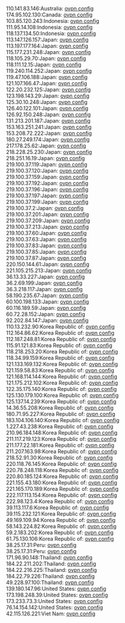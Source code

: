 110.141.83.146:Australia: [ovpn config](vpn/110_141_83_146.ovpn)  
174.95.102.130:Canada: [ovpn config](vpn/174_95_102_130.ovpn)  
103.85.120.243:Indonesia: [ovpn config](vpn/103_85_120_243.ovpn)  
111.95.14.108:Indonesia: [ovpn config](vpn/111_95_14_108.ovpn)  
118.137.134.50:Indonesia: [ovpn config](vpn/118_137_134_50.ovpn)  
113.147.126.157:Japan: [ovpn config](vpn/113_147_126_157.ovpn)  
113.197.177.164:Japan: [ovpn config](vpn/113_197_177_164.ovpn)  
115.177.231.248:Japan: [ovpn config](vpn/115_177_231_248.ovpn)  
118.105.29.70:Japan: [ovpn config](vpn/118_105_29_70.ovpn)  
118.111.12.15:Japan: [ovpn config](vpn/118_111_12_15.ovpn)  
119.240.114.252:Japan: [ovpn config](vpn/119_240_114_252.ovpn)  
119.47.106.188:Japan: [ovpn config](vpn/119_47_106_188.ovpn)  
121.107.166.47:Japan: [ovpn config](vpn/121_107_166_47.ovpn)  
122.20.232.125:Japan: [ovpn config](vpn/122_20_232_125.ovpn)  
123.198.143.29:Japan: [ovpn config](vpn/123_198_143_29.ovpn)  
125.30.10.248:Japan: [ovpn config](vpn/125_30_10_248.ovpn)  
126.40.122.101:Japan: [ovpn config](vpn/126_40_122_101.ovpn)  
126.92.150.248:Japan: [ovpn config](vpn/126_92_150_248.ovpn)  
131.213.201.187:Japan: [ovpn config](vpn/131_213_201_187.ovpn)  
153.163.251.241:Japan: [ovpn config](vpn/153_163_251_241.ovpn)  
153.208.72.222:Japan: [ovpn config](vpn/153_208_72_222.ovpn)  
180.27.249.174:Japan: [ovpn config](vpn/180_27_249_174.ovpn)  
217.178.25.62:Japan: [ovpn config](vpn/217_178_25_62.ovpn)  
218.228.25.230:Japan: [ovpn config](vpn/218_228_25_230.ovpn)  
218.251.16.19:Japan: [ovpn config](vpn/218_251_16_19.ovpn)  
219.100.37.119:Japan: [ovpn config](vpn/219_100_37_119.ovpn)  
219.100.37.120:Japan: [ovpn config](vpn/219_100_37_120.ovpn)  
219.100.37.159:Japan: [ovpn config](vpn/219_100_37_159.ovpn)  
219.100.37.192:Japan: [ovpn config](vpn/219_100_37_192.ovpn)  
219.100.37.196:Japan: [ovpn config](vpn/219_100_37_196.ovpn)  
219.100.37.197:Japan: [ovpn config](vpn/219_100_37_197.ovpn)  
219.100.37.199:Japan: [ovpn config](vpn/219_100_37_199.ovpn)  
219.100.37.2:Japan: [ovpn config](vpn/219_100_37_2.ovpn)  
219.100.37.201:Japan: [ovpn config](vpn/219_100_37_201.ovpn)  
219.100.37.209:Japan: [ovpn config](vpn/219_100_37_209.ovpn)  
219.100.37.213:Japan: [ovpn config](vpn/219_100_37_213.ovpn)  
219.100.37.60:Japan: [ovpn config](vpn/219_100_37_60.ovpn)  
219.100.37.63:Japan: [ovpn config](vpn/219_100_37_63.ovpn)  
219.100.37.83:Japan: [ovpn config](vpn/219_100_37_83.ovpn)  
219.100.37.85:Japan: [ovpn config](vpn/219_100_37_85.ovpn)  
219.100.37.87:Japan: [ovpn config](vpn/219_100_37_87.ovpn)  
220.150.144.61:Japan: [ovpn config](vpn/220_150_144_61.ovpn)  
221.105.215.213:Japan: [ovpn config](vpn/221_105_215_213.ovpn)  
36.13.33.227:Japan: [ovpn config](vpn/36_13_33_227.ovpn)  
36.2.69.199:Japan: [ovpn config](vpn/36_2_69_199.ovpn)  
36.3.218.117:Japan: [ovpn config](vpn/36_3_218_117.ovpn)  
58.190.235.67:Japan: [ovpn config](vpn/58_190_235_67.ovpn)  
60.100.198.133:Japan: [ovpn config](vpn/60_100_198_133.ovpn)  
60.116.189.59:Japan: [ovpn config](vpn/60_116_189_59.ovpn)  
60.72.28.152:Japan: [ovpn config](vpn/60_72_28_152.ovpn)  
92.202.84.147:Japan: [ovpn config](vpn/92_202_84_147.ovpn)  
110.13.232.90:Korea Republic of: [ovpn config](vpn/110_13_232_90.ovpn)  
112.164.86.62:Korea Republic of: [ovpn config](vpn/112_164_86_62.ovpn)  
112.187.248.81:Korea Republic of: [ovpn config](vpn/112_187_248_81.ovpn)  
115.91.121.83:Korea Republic of: [ovpn config](vpn/115_91_121_83.ovpn)  
118.218.253.20:Korea Republic of: [ovpn config](vpn/118_218_253_20.ovpn)  
118.34.99.159:Korea Republic of: [ovpn config](vpn/118_34_99_159.ovpn)  
121.133.169.132:Korea Republic of: [ovpn config](vpn/121_133_169_132.ovpn)  
121.159.58.83:Korea Republic of: [ovpn config](vpn/121_159_58_83.ovpn)  
121.168.114.144:Korea Republic of: [ovpn config](vpn/121_168_114_144.ovpn)  
121.175.212.102:Korea Republic of: [ovpn config](vpn/121_175_212_102.ovpn)  
122.35.175.140:Korea Republic of: [ovpn config](vpn/122_35_175_140.ovpn)  
125.130.179.100:Korea Republic of: [ovpn config](vpn/125_130_179_100.ovpn)  
125.137.14.239:Korea Republic of: [ovpn config](vpn/125_137_14_239.ovpn)  
14.36.55.208:Korea Republic of: [ovpn config](vpn/14_36_55_208.ovpn)  
180.71.95.227:Korea Republic of: [ovpn config](vpn/180_71_95_227.ovpn)  
183.104.106.140:Korea Republic of: [ovpn config](vpn/183_104_106_140.ovpn)  
1.227.43.238:Korea Republic of: [ovpn config](vpn/1_227_43_238.ovpn)  
210.96.184.148:Korea Republic of: [ovpn config](vpn/210_96_184_148.ovpn)  
211.117.219.123:Korea Republic of: [ovpn config](vpn/211_117_219_123.ovpn)  
211.177.22.181:Korea Republic of: [ovpn config](vpn/211_177_22_181.ovpn)  
211.207.163.98:Korea Republic of: [ovpn config](vpn/211_207_163_98.ovpn)  
218.52.91.30:Korea Republic of: [ovpn config](vpn/218_52_91_30.ovpn)  
220.118.76.145:Korea Republic of: [ovpn config](vpn/220_118_76_145.ovpn)  
220.78.248.118:Korea Republic of: [ovpn config](vpn/220_78_248_118.ovpn)  
220.80.185.124:Korea Republic of: [ovpn config](vpn/220_80_185_124.ovpn)  
221.155.43.180:Korea Republic of: [ovpn config](vpn/221_155_43_180.ovpn)  
221.165.170.189:Korea Republic of: [ovpn config](vpn/221_165_170_189.ovpn)  
222.117.113.154:Korea Republic of: [ovpn config](vpn/222_117_113_154.ovpn)  
222.98.123.4:Korea Republic of: [ovpn config](vpn/222_98_123_4.ovpn)  
39.113.117.6:Korea Republic of: [ovpn config](vpn/39_113_117_6.ovpn)  
39.115.232.121:Korea Republic of: [ovpn config](vpn/39_115_232_121.ovpn)  
49.169.109.94:Korea Republic of: [ovpn config](vpn/49_169_109_94.ovpn)  
58.143.224.82:Korea Republic of: [ovpn config](vpn/58_143_224_82.ovpn)  
59.2.183.202:Korea Republic of: [ovpn config](vpn/59_2_183_202.ovpn)  
61.75.130.106:Korea Republic of: [ovpn config](vpn/61_75_130_106.ovpn)  
38.25.17.31:Peru: [ovpn config](vpn/38_25_17_31.ovpn)  
38.25.17.31:Peru: [ovpn config](vpn/38_25_17_31.ovpn)  
171.96.90.148:Thailand: [ovpn config](vpn/171_96_90_148.ovpn)  
184.22.211.202:Thailand: [ovpn config](vpn/184_22_211_202.ovpn)  
184.22.216.225:Thailand: [ovpn config](vpn/184_22_216_225.ovpn)  
184.22.79.226:Thailand: [ovpn config](vpn/184_22_79_226.ovpn)  
49.228.97.100:Thailand: [ovpn config](vpn/49_228_97_100.ovpn)  
139.180.147.96:United States: [ovpn config](vpn/139_180_147_96.ovpn)  
173.198.248.39:United States: [ovpn config](vpn/173_198_248_39.ovpn)  
173.233.73.3:United States: [ovpn config](vpn/173_233_73_3.ovpn)  
76.14.154.142:United States: [ovpn config](vpn/76_14_154_142.ovpn)  
42.115.126.221:Viet Nam: [ovpn config](vpn/42_115_126_221.ovpn)  

